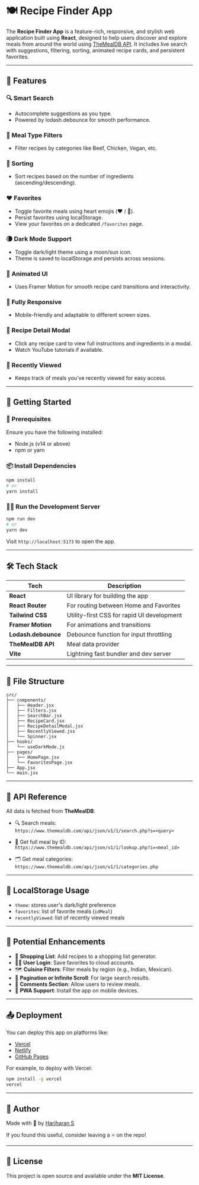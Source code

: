 # 🍽️ Recipe Finder App

The **Recipe Finder App** is a feature-rich, responsive, and stylish web application built using **React**, designed to help users discover and explore meals from around the world using [TheMealDB API](https://www.themealdb.com). It includes live search with suggestions, filtering, sorting, animated recipe cards, and persistent favorites.

---

## 🌟 Features

### 🔍 Smart Search
- Autocomplete suggestions as you type.
- Powered by lodash.debounce for smooth performance.  

### 📂 Meal Type Filters
- Filter recipes by categories like Beef, Chicken, Vegan, etc.

### 🧮 Sorting 
- Sort recipes based on the number of ingredients (ascending/descending).

### ❤️ Favorites
- Toggle favorite meals using heart emojis (❤️ / 🤍).
- Persist favorites using localStorage.
- View your favorites on a dedicated `/favorites` page.

### 🌘 Dark Mode Support
- Toggle dark/light theme using a moon/sun icon.
- Theme is saved to localStorage and persists across sessions.

### 🎴 Animated UI
- Uses Framer Motion for smooth recipe card transitions and interactivity.

### 📱 Fully Responsive
- Mobile-friendly and adaptable to different screen sizes.

### 🧾 Recipe Detail Modal
- Click any recipe card to view full instructions and ingredients in a modal.
- Watch YouTube tutorials if available.

### 👀 Recently Viewed
- Keeps track of meals you've recently viewed for easy access.

---

## 🚀 Getting Started

### 🧰 Prerequisites

Ensure you have the following installed:

- Node.js (v14 or above)
- npm or yarn

### 📦 Install Dependencies

```bash
npm install
# or
yarn install
```

### 🧑‍💻 Run the Development Server

```bash
npm run dev
# or
yarn dev
```

Visit `http://localhost:5173` to open the app.

---

## 🛠️ Tech Stack

| Tech                | Description                                 |
|---------------------|---------------------------------------------|
| **React**           | UI library for building the app             |
| **React Router**    | For routing between Home and Favorites      |
| **Tailwind CSS**    | Utility-first CSS for rapid UI development |
| **Framer Motion**   | For animations and transitions              |
| **Lodash.debounce** | Debounce function for input throttling     |
| **TheMealDB API**   | Meal data provider                         |
| **Vite**            | Lightning fast bundler and dev server       |

---

## 📁 File Structure

```
src/
├── components/
│   ├── Header.jsx
│   ├── Filters.jsx
│   ├── SearchBar.jsx
│   ├── RecipeCard.jsx
│   ├── RecipeDetailModal.jsx
│   ├── RecentlyViewed.jsx
│   └── Spinner.jsx
├── hooks/
│   └── useDarkMode.js
├── pages/
│   ├── HomePage.jsx
│   └── FavoritesPage.jsx
├── App.jsx
└── main.jsx
```

---

## 📌 API Reference

All data is fetched from **TheMealDB**:

- 🔍 Search meals:  
  `https://www.themealdb.com/api/json/v1/1/search.php?s=<query>`

- 🔎 Get full meal by ID:  
  `https://www.themealdb.com/api/json/v1/1/lookup.php?i=<meal_id>`

- 🗂️ Get meal categories:  
  `https://www.themealdb.com/api/json/v1/1/categories.php`

---


## 🧠 LocalStorage Usage

- `theme`: stores user's dark/light preference
- `favorites`: list of favorite meals (`idMeal`)
- `recentlyViewed`: list of recently viewed meals

---

## 🧪 Potential Enhancements

- 🧾 **Shopping List**: Add recipes to a shopping list generator.
- 👨‍🍳 **User Login**: Save favorites to cloud accounts.
- 🗺️ **Cuisine Filters**: Filter meals by region (e.g., Indian, Mexican).
- 🧭 **Pagination or Infinite Scroll**: For large search results.
- 💬 **Comments Section**: Allow users to review meals.
- 📲 **PWA Support**: Install the app on mobile devices.

---

## 📤 Deployment

You can deploy this app on platforms like:

- [Vercel](https://vercel.com/)
- [Netlify](https://netlify.com/)
- [GitHub Pages](https://pages.github.com/)

For example, to deploy with Vercel:

```bash
npm install -g vercel
vercel
```

---

## 👤 Author

Made with 💖 by [Hariharan S](https://github.com/HARIHARANS24)

If you found this useful, consider leaving a ⭐️ on the repo!

---

## 📄 License

This project is open source and available under the **MIT License**.

